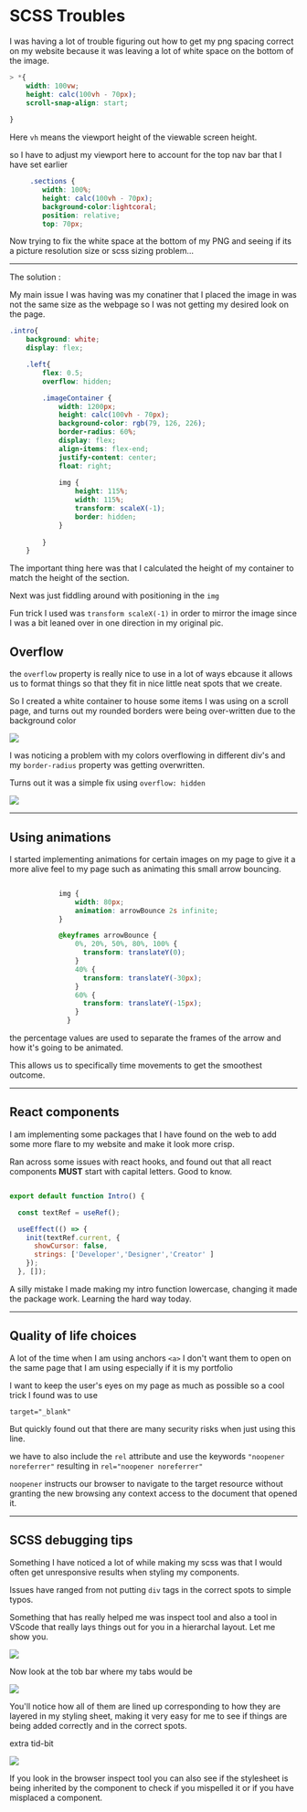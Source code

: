 # SCSS Troubles

I was having a lot of trouble figuring out how to get my png spacing correct on my website because it was leaving a lot of white space on the bottom of the image.

```scss
> *{
    width: 100vw;
    height: calc(100vh - 70px);
    scroll-snap-align: start;
            
}
```

Here `vh` means the viewport height of the viewable screen height.

so I have to adjust my viewport here to account for the top nav bar that I have set earlier

```scss
     .sections {
        width: 100%;
        height: calc(100vh - 70px);
        background-color:lightcoral;
        position: relative;
        top: 70px;
```

Now trying to fix the white space at the bottom of my PNG and seeing if its a picture resolution size or scss sizing problem...

-------------------------------
The solution : 

My main issue I was having was my conatiner that I placed the image in was not the same size as the webpage so I was not getting my desired look on the page.

```scss
.intro{
    background: white;
    display: flex;

    .left{
        flex: 0.5;
        overflow: hidden;

        .imageContainer {
            width: 1200px;
            height: calc(100vh - 70px);
            background-color: rgb(79, 126, 226);
            border-radius: 60%;
            display: flex;
            align-items: flex-end;
            justify-content: center;
            float: right;
        
            img {
                height: 115%;    
                width: 115%;
                transform: scaleX(-1);
                border: hidden;
            }
            
        }
    }
```

The important thing here was that I calculated the height of my container to match the height of the section.

Next was just fiddling around with positioning in the `img`

Fun trick I used was `transform scaleX(-1)` in order to mirror the image since I was a bit leaned over in one direction in my original pic.

## Overflow

the `overflow` property is really nice to use in a lot of ways ebcause it allows us to format things so that they fit in nice little neat spots that we create.

So I created a white container to house some items I was using on a scroll page, and turns out my rounded borders were being over-written due to the background color

![](./images/without%20overflow.jpg)

I was noticing a problem with my colors overflowing in different div's and my `border-radius` property was getting overwritten.

Turns out it was a simple fix using `overflow: hidden`

![](./Images/with%20overflow.jpg)

----

## Using animations

I started implementing animations for certain images on my page to give it a more alive feel to my page such as animating this small arrow bouncing.

``` scss 

            img {
                width: 80px;
                animation: arrowBounce 2s infinite;
            }

            @keyframes arrowBounce {
                0%, 20%, 50%, 80%, 100% {
                  transform: translateY(0);
                }
                40% {
                  transform: translateY(-30px);
                }
                60% {
                  transform: translateY(-15px);
                }
              }

```

the percentage values are used to separate the frames of the arrow and how it's going to be animated.

This allows us to specifically time movements to get the smoothest outcome.

----

## React components

I am implementing some packages that I have found on the web to add some more flare to my website and make it look more crisp.

Ran across some issues with react hooks, and found out that all react components **MUST** start with capital letters. Good to know.

```jsx

export default function Intro() {

  const textRef = useRef();

  useEffect(() => {
    init(textRef.current, { 
      showCursor: false, 
      strings: ['Developer','Designer','Creator' ] 
    });
  }, []); 

  ```

  A silly mistake I made making my intro function lowercase, changing it made the package work.  Learning the hard way today.

----

## Quality of life choices

A lot of the time when I am using anchors `<a>` I don't want them to open on the same page that I am using especially if it is my portfolio

I want to keep the user's eyes on my page as much as possible so a cool trick I found was to use 

`target="_blank"`

But quickly found out that there are many security risks when just using this line.

we have to also include the `rel` attribute and use the keywords `"noopener noreferrer"` resulting in `rel="noopener noreferrer"`

`noopener` instructs our browser to navigate to the target resource without granting the new browsing any context access to the document that opened it.


----

## SCSS debugging tips

Something I have noticed a lot of while making my scss was that I would often get unresponsive results when styling my components.

Issues have ranged from not putting `div` tags in the correct spots to simple typos.

Something that has really helped me was inspect tool and also a tool in VScode that really lays things out for you in a hierarchal layout.  Let me show you.

![](./Images/scss1.jpg)

Now look at the tob bar where my tabs would be 

![](./Images/scss2.jpg)

You'll notice how all of them are lined up corresponding to how they are layered in my styling sheet, making it very easy for me to see if things are being added correctly and in the correct spots.

extra tid-bit

![](./Images/scss3.jpg)

If you look in the browser inspect tool you can also see if the stylesheet is being inherited by the component to check if you mispelled it or if you have misplaced a component.

